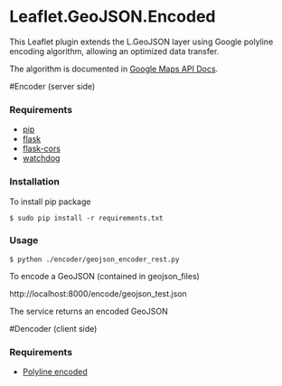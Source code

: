 # Leaflet.GeoJSON.Encoded

This Leaflet plugin extends the L.GeoJSON layer using Google polyline encoding algorithm, allowing an optimized data transfer.

The algorithm is documented in [Google Maps API Docs](https://developers.google.com/maps/documentation/utilities/polylinealgorithm).

#Encoder (server side)

### Requirements
- [pip](https://pip.pypa.io/en/latest/installing.html)
- [flask](http://flask.pocoo.org/)
- [flask-cors](http://flask-cors.readthedocs.org/en/latest/)
- [watchdog](https://pypi.python.org/pypi/watchdog)

### Installation

To install pip package

```
$ sudo pip install -r requirements.txt
```

### Usage

```
$ python ./encoder/geojson_encoder_rest.py
```

To encode a GeoJSON (contained in geojson_files)

http://localhost:8000/encode/geojson_test.json

The service returns an encoded GeoJSON

#Dencoder (client side)
### Requirements
- [Polyline encoded](https://github.com/jieter/Leaflet.encoded)

